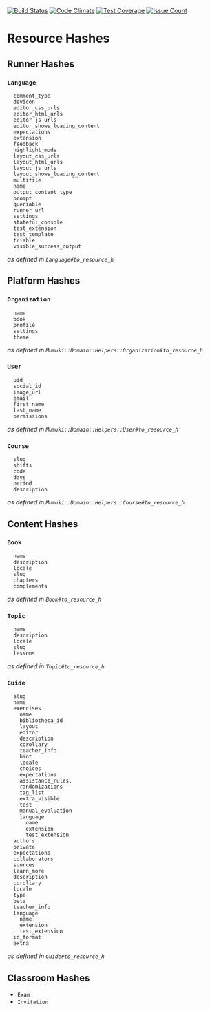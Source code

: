 [![Build Status](https://travis-ci.org/mumuki/mumuki-domain.svg?branch=master)](https://travis-ci.org/mumuki/mumuki-domain)
[![Code Climate](https://codeclimate.com/github/mumuki/mumuki-domain/badges/gpa.svg)](https://codeclimate.com/github/mumuki/mumuki-domain)
[![Test Coverage](https://codeclimate.com/github/mumuki/mumuki-domain/badges/coverage.svg)](https://codeclimate.com/github/mumuki/mumuki-domain)
[![Issue Count](https://codeclimate.com/github/mumuki/mumuki-domain/badges/issue_count.svg)](https://codeclimate.com/github/mumuki/mumuki-domain)


# Resource Hashes

## Runner Hashes

### `Language`

```
  comment_type
  devicon
  editor_css_urls
  editor_html_urls
  editor_js_urls
  editor_shows_loading_content
  expectations
  extension
  feedback
  highlight_mode
  layout_css_urls
  layout_html_urls
  layout_js_urls
  layout_shows_loading_content
  multifile
  name
  output_content_type
  prompt
  queriable
  runner_url
  settings
  stateful_console
  test_extension
  test_template
  triable
  visible_success_output
```

_as defined in `Language#to_resource_h`_

## Platform Hashes

### `Organization`

```
  name
  book
  profile
  settings
  theme
```

_as defined in `Mumuki::Domain::Helpers::Organization#to_resource_h`_

### `User`

```
  uid
  social_id
  image_url
  email
  first_name
  last_name
  permissions
```

_as defined in `Mumuki::Domain::Helpers::User#to_resource_h`_

### `Course`

```
  slug
  shifts
  code
  days
  period
  description
```

_as defined in `Mumuki::Domain::Helpers::Course#to_resource_h`_

## Content Hashes

### `Book`

```
  name
  description
  locale
  slug
  chapters
  complements
```

_as defined in `Book#to_resource_h`_


### `Topic`

```
  name
  description
  locale
  slug
  lessons
```

_as defined in `Topic#to_resource_h`_

### `Guide`

```
  slug
  name
  exercises
    name
    bibliotheca_id
    layout
    editor
    description
    corollary
    teacher_info
    hint
    locale
    choices
    expectations
    assistance_rules,
    randomizations
    tag_list
    extra_visible
    test
    manual_evaluation
    language
      name
      extension
      test_extension
  authors
  private
  expectations
  collaborators
  sources
  learn_more
  description
  corollary
  locale
  type
  beta
  teacher_info
  language
    name
    extension
    test_extension
  id_format
  extra
```

_as defined in `Guide#to_resource_h`_

## Classroom Hashes

* `Exam`
* `Invitation`
